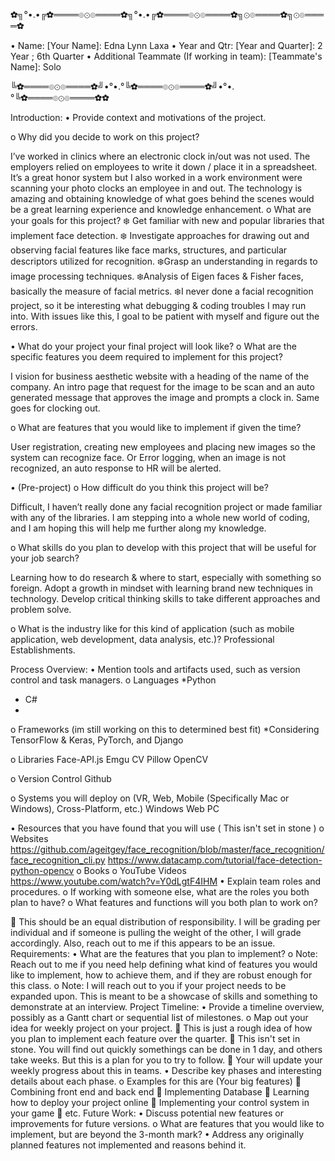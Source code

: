 ✿╗°•.•╔✿════๏⊙๏════✿╗°•.•╔✿════๏⊙๏════✿╗⊙๏════✿╗⊙๏════✿

•	Name: [Your Name]: Edna Lynn Laxa
•	Year and Qtr: [Year and Quarter]: 2 Year ; 6th Quarter 
•	Additional Teammate (If working in team): [Teammate's Name]: Solo 


╚✿════๏⊙๏════✿╝•°•.°╚✿════๏⊙๏════✿╝•°•.°╚✿════๏⊙๏════✿✿

Introduction:
•	Provide context and motivations of the project.

o	Why did you decide to work on this project?

I’ve worked in clinics where an electronic clock in/out was not used. The employers relied on employees to write it down / place it in a spreadsheet. It’s a great honor system but I also worked in a work environment were scanning your photo clocks an employee in and out. The technology is amazing and obtaining knowledge of what goes behind the scenes would be a great learning experience and knowledge enhancement. 
o	What are your goals for this project?
❄️ Get familiar with new and popular libraries that implement face detection. 
❄️ Investigate approaches for drawing out and observing facial features like face marks, structures, and particular descriptors utilized for recognition. 
❄️Grasp an understanding in regards to image processing techniques. 
❄️Analysis of Eigen faces & Fisher faces, basically the measure of facial metrics. 
❄️I never done a facial recognition project, so it be interesting what debugging & coding troubles I may run into. With issues like 
this, I goal to be patient with myself and figure out the errors. 

•	What do your project your final project will look like?
o	What are the specific features you deem required to implement for this project?

I vision for business aesthetic website with a heading of the name of the company. 
An intro page that request for the image to be scan and an auto generated message that approves the image and prompts a clock in. 
Same goes for clocking out. 

o	What are features that you would like to implement if given the time?

User registration, creating new employees and placing new images so the system can recognize face. 
Or 
Error logging, when an image is not recognized, an auto response to HR will be alerted. 

•	(Pre-project)
o	How difficult do you think this project will be?

Difficult, I haven’t really done any facial recognition project or made familiar with any of the libraries. I am stepping into a whole new world of coding, and I am hoping this will help me further along my knowledge. 

o	What skills do you plan to develop with this project that will be useful for your job search?

Learning how to do research & where to start, especially with something so foreign.
Adopt a growth in mindset with learning brand new techniques in technology. 
Develop critical thinking skills to take different approaches and problem solve. 

o	What is the industry like for this kind of application (such as mobile application, web development, data analysis, etc.)?
Professional Establishments. 

Process Overview:
•	Mention tools and artifacts used, such as version control and task managers.
o	Languages
*Python
* C#
* 
o	Frameworks (im still working on this to determined best fit) 
*Considering TensorFlow & Keras, PyTorch, and Django

o	Libraries
Face-API.js 
Emgu CV 
Pillow 
OpenCV 

o	Version Control
Github

o	Systems you will deploy on (VR, Web, Mobile (Specifically Mac or Windows), Cross-Platform, etc.)
Windows
Web 
PC 

•	Resources that you have found that you will use ( This isn't set in stone )
o	Websites
https://github.com/ageitgey/face_recognition/blob/master/face_recognition/face_recognition_cli.py
https://www.datacamp.com/tutorial/face-detection-python-opencv
o	Books
o	YouTube Videos
https://www.youtube.com/watch?v=Y0dLgtF4IHM
•	Explain team roles and procedures.
o	If working with someone else, what are the roles you both plan to have?
o	What features and functions will you both plan to work on?

	This should be an equal distribution of responsibility. I will be grading per individual and if someone is pulling the weight of the other, I will grade accordingly. Also, reach out to me if this appears to be an issue.
Requirements:
•	What are the features that you plan to implement?
o	Note: Reach out to me if you need help defining what kind of features you would like to implement, how to achieve them, and if they are robust enough for this class.
o	Note: I will reach out to you if your project needs to be expanded upon. This is meant to be a showcase of skills and something to demonstrate at an interview.
Project Timeline:
•	Provide a timeline overview, possibly as a Gantt chart or sequential list of milestones.
o	Map out your idea for weekly project on your project.
	This is just a rough idea of how you plan to implement each feature over the quarter.
	This isn't set in stone. You will find out quickly somethings can be done in 1 day, and others take weeks. But this is a plan for you to try to follow.
	Your will update your weekly progress about this in teams.
•	Describe key phases and interesting details about each phase.
o	Examples for this are (Your big features)
	Combining front end and back end
	Implementing Database
	Learning how to deploy your project online
	Implementing your control system in your game
	etc.
Future Work:
•	Discuss potential new features or improvements for future versions.
o	What are features that you would like to implement, but are beyond the 3-month mark?
•	Address any originally planned features not implemented and reasons behind it.

